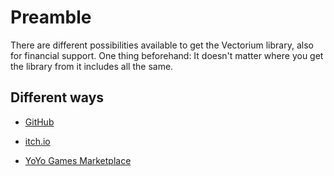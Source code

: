 # Preamble

There are different possibilities available to get the Vectorium library, also for financial support. One thing beforehand: It doesn't matter where you get the library from it includes all the same.

## Different ways

* [GitHub](https://github.com/el-falso/Vectorium)

* [itch.io](https://el-falso.itch.io/vectorium)
  
* [YoYo Games Marketplace](https://marketplace.yoyogames.com/assets/9581/vectorium)
